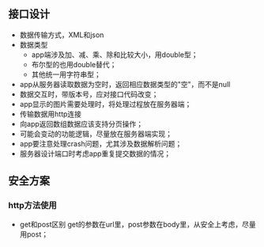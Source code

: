 ## 接口设计
- 数据传输方式，XML和json
- 数据类型
    - app端涉及加、减、乘、除和比较大小，用double型；   
    - 布尔型的也用double替代；
    - 其他统一用字符串型；
- app从服务器读取数据为空时，返回相应数据类型的"空"，而不是null
- 数据交互时，带版本号，应对接口代码改变；
- app显示的图片需要处理时，将处理过程放在服务器端；
- 传输数据用http连接
- 向app返回数组数据应该支持分页操作；
- 可能会变动的功能逻辑，尽量放在服务器端实现；
- app要注意处理crash问题，尤其涉及数据解析问题；
- 服务器设计端口时考虑app重复提交数据的情况；


## 安全方案

### http方法使用
- get和post区别
    get的参数在url里，post参数在body里，从安全上考虑，尽量用post；


